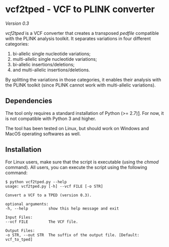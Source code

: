 # vcf2tped - VCF to PLINK converter #

*Version 0.3*

_vcf2tped_ is a VCF converter that creates a transposed _pedfile_ compatible
with the PLINK analysis toolkit. It separates variations in four different
categories:

1. bi-allelic single nucleotide variations;
2. multi-allelic single nucleotide variations;
3. bi-allelic insertions/deletions;
4. and multi-allelic insertions/deletions.

By splitting the variations in those categories, it enables their analysis with
the PLINK toolkit (since PLINK cannot work with multi-allelic variations).


## Dependencies ##

The tool only requires a standard installation of Python (>= 2.7)[1]. For now,
it is not compatible with Python 3 and higher.

The tool has been tested on Linux, but should work on Windows and MacOS
operating softwares as well.


## Installation ##

For Linux users, make sure that the script is executable (using the _chmod_
command). All users, you can execute the script using the following command:

    $ python vcf2tped.py --help
    usage: vcf2tped.py [-h] --vcf FILE [-o STR]

    Convert a VCF to a TPED (version 0.3).

    optional arguments:
    -h, --help         show this help message and exit

    Input Files:
    --vcf FILE         The VCF file.

    Output Files:
    -o STR, --out STR  The suffix of the output file. [Default: vcf_to_tped]


[1]: http://python.org/
